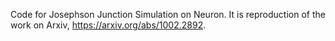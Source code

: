 Code for Josephson Junction Simulation on Neuron.
It is reproduction of the work on Arxiv, https://arxiv.org/abs/1002.2892.
